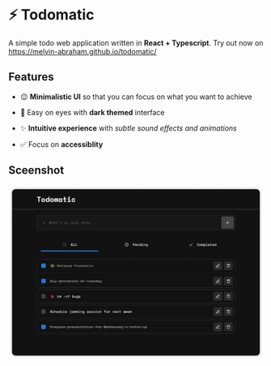 # ⚡ Todomatic

A simple todo web application written in **React + Typescript**. Try out now on <https://melvin-abraham.github.io/todomatic/>

## Features

- 😉 **Minimalistic UI** so that you can focus on what you want to achieve

- 👀 Easy on eyes with **dark themed** interface

- ✨ **Intuitive experience** with _subtle sound effects and animations_

- ✅ Focus on **accessiblity**

## Sceenshot

![Todomatic Screenshot](./assets/todomatic-screenshot.png)
